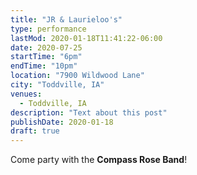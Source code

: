 ```yaml
---
title: "JR & Laurieloo's"
type: performance
lastMod: 2020-01-18T11:41:22-06:00
date: 2020-07-25
startTime: "6pm"
endTime: "10pm"
location: "7900 Wildwood Lane"
city: "Toddville, IA"
venues:
  - Toddville, IA
description: "Text about this post"
publishDate: 2020-01-18
draft: true
---
```


Come party with the **Compass Rose Band**!
